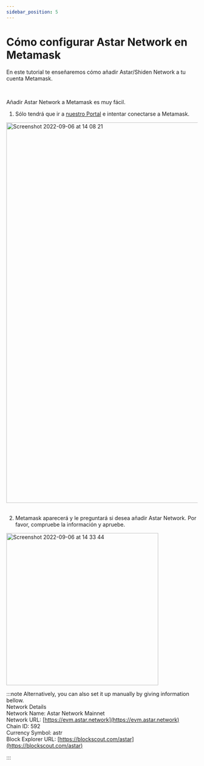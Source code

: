 ```yaml
---
sidebar_position: 5
---
```


# Cómo configurar Astar Network en Metamask

En este tutorial te enseñaremos cómo añadir Astar/Shiden Network a tu cuenta Metamask.

<br />

Añadir Astar Network a Metamask es muy fácil. <br />

1. Sólo tendrá que ir a [nuestro Portal](https://portal.astar.network/) e intentar conectarse a Metamask.

<img width="1000" alt="Screenshot 2022-09-06 at 14 08 21" src="https://user-images.githubusercontent.com/77480847/188554147-02f09f39-6051-4f7f-8e6f-d263867afb88.png" /><br /> <br />

2. Metamask aparecerá y le preguntará si desea añadir Astar Network. Por favor, compruebe la información y apruebe.<br />

<img width="400" alt="Screenshot 2022-09-06 at 14 33 44" src="https://user-images.githubusercontent.com/77480847/188554595-bd9b0a82-5d15-4420-9eda-44c32418d2a1.png" />

<br />

:::note
Alternatively, you can also set it up manually by giving information bellow. <br />
Network Details<br />
Network Name: Astar Network Mainnet<br />
Network URL: [https://evm.astar.network](https://evm.astar.network)<br />
Chain ID: 592<br />
Currency Symbol: astr<br />
Block Explorer URL: [https://blockscout.com/astar](https://blockscout.com/astar)

:::
